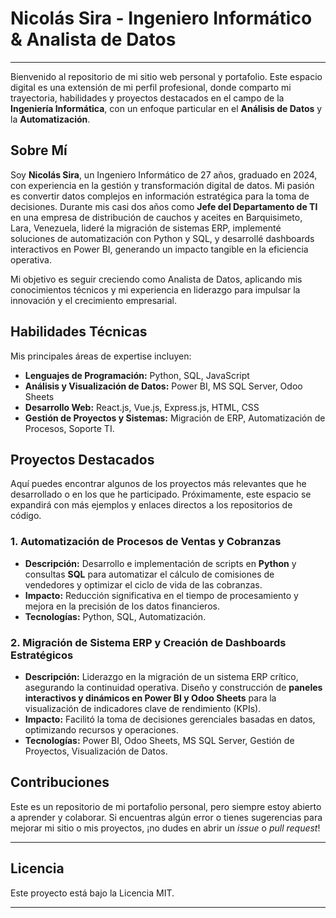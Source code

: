 # Nicolás Sira - Ingeniero Informático & Analista de Datos

---

Bienvenido al repositorio de mi sitio web personal y portafolio. Este espacio digital es una extensión de mi perfil profesional, donde comparto mi trayectoria, habilidades y proyectos destacados en el campo de la **Ingeniería Informática**, con un enfoque particular en el **Análisis de Datos** y la **Automatización**.

## Sobre Mí

Soy **Nicolás Sira**, un Ingeniero Informático de 27 años, graduado en 2024, con experiencia en la gestión y transformación digital de datos. Mi pasión es convertir datos complejos en información estratégica para la toma de decisiones. Durante mis casi dos años como **Jefe del Departamento de TI** en una empresa de distribución de cauchos y aceites en Barquisimeto, Lara, Venezuela, lideré la migración de sistemas ERP, implementé soluciones de automatización con Python y SQL, y desarrollé dashboards interactivos en Power BI, generando un impacto tangible en la eficiencia operativa.

Mi objetivo es seguir creciendo como Analista de Datos, aplicando mis conocimientos técnicos y mi experiencia en liderazgo para impulsar la innovación y el crecimiento empresarial.

## Habilidades Técnicas

Mis principales áreas de expertise incluyen:

* **Lenguajes de Programación:** Python, SQL, JavaScript
* **Análisis y Visualización de Datos:** Power BI, MS SQL Server, Odoo Sheets
* **Desarrollo Web:** React.js, Vue.js, Express.js, HTML, CSS
* **Gestión de Proyectos y Sistemas:** Migración de ERP, Automatización de Procesos, Soporte TI.

## Proyectos Destacados

Aquí puedes encontrar algunos de los proyectos más relevantes que he desarrollado o en los que he participado. Próximamente, este espacio se expandirá con más ejemplos y enlaces directos a los repositorios de código.

### 1. Automatización de Procesos de Ventas y Cobranzas

* **Descripción:** Desarrollo e implementación de scripts en **Python** y consultas **SQL** para automatizar el cálculo de comisiones de vendedores y optimizar el ciclo de vida de las cobranzas.
* **Impacto:** Reducción significativa en el tiempo de procesamiento y mejora en la precisión de los datos financieros.
* **Tecnologías:** Python, SQL, Automatización.

### 2. Migración de Sistema ERP y Creación de Dashboards Estratégicos

* **Descripción:** Liderazgo en la migración de un sistema ERP crítico, asegurando la continuidad operativa. Diseño y construcción de **paneles interactivos y dinámicos en Power BI y Odoo Sheets** para la visualización de indicadores clave de rendimiento (KPIs).
* **Impacto:** Facilitó la toma de decisiones gerenciales basadas en datos, optimizando recursos y operaciones.
* **Tecnologías:** Power BI, Odoo Sheets, MS SQL Server, Gestión de Proyectos, Visualización de Datos.



## Contribuciones

Este es un repositorio de mi portafolio personal, pero siempre estoy abierto a aprender y colaborar. Si encuentras algún error o tienes sugerencias para mejorar mi sitio o mis proyectos, ¡no dudes en abrir un *issue* o *pull request*!

---

## Licencia

Este proyecto está bajo la Licencia MIT.

---